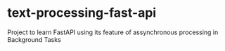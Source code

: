 # text-processing-fast-api
Project to learn FastAPI using its feature of assynchronous processing in Background Tasks
